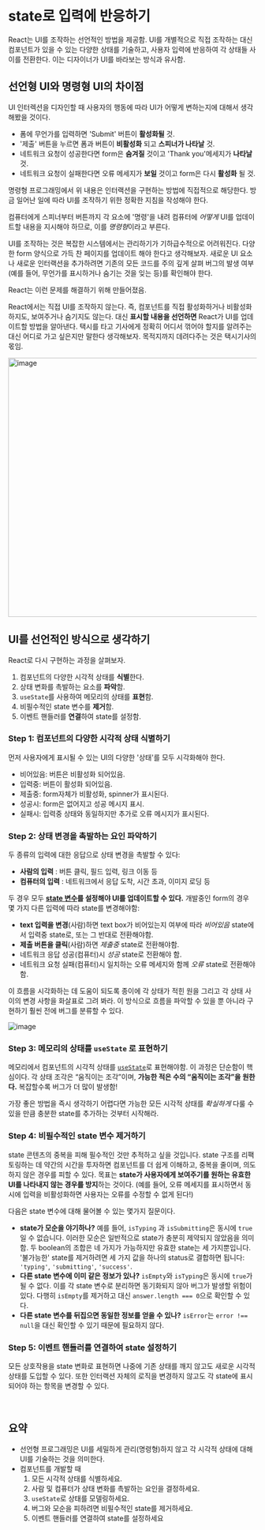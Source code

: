 # state로 입력에 반응하기

React는 UI를 조작하는 선언적인 방법을 제공함. UI를 개별적으로 직접 조작하는 대신 컴포넌트가 있을 수 있는 다양한 상태를 기술하고, 사용자 입력에 반응하여 각 상태들 사이를 전환한다. 이는 디자이너가 UI를 바라보는 방식과 유사함.

## 선언형 UI와 명령형 UI의 차이점

UI 인터렉션을 디자인할 때 사용자의 행동에 따라 UI가 어떻게 변하는지에 대해서 생각해봤을 것이다.

- 폼에 무언가를 입력하면 'Submit' 버튼이 **활성화될** 것.
- '제출' 버튼을 누르면 폼과 버튼이 **비활성화** 되고 **스피너가 나타날** 것.
- 네트워크 요청이 성공한다면 form은 **숨겨질** 것이고 'Thank you'메세지가 **나타날** 것.
- 네트워크 요청이 실패한다면 오류 메세지가 **보일** 것이고 form은 다시 **활성화** 될 것.

명령형 프로그래밍에서 위 내용은 인터랙션을 구현하는 방법에 직접적으로 해당한다. 방금 일어난 일에 따라 UI를 조작하기 위한 정확한 지침을 작성해야 한다.

컴퓨터에게 스피너부터 버튼까지 각 요소에 '명령'을 내려 컴퓨터에 *어떻게* UI를 업데이트할 내용을 지시해야 하므로, 이를 *명령형*이라고 부른다.

UI를 조작하는 것은 복잡한 시스템에서는 관리하기가 기하급수적으로 어려워진다. 다양한 form 양식으로 가득 찬 페이지를 업데이트 해야 한다고 생각해보자. 새로운 UI 요소나 새로운 인터랙션을 추가하려면 기존의 모든 코드를 주의 깊게 살펴 버그의 발생 여부(예를 들어, 무언가를 표시하거나 숨기는 것을 잊는 등)를 확인해야 한다.

React는 이런 문제를 해결하기 위해 만들어졌음.

React에서는 직접 UI를 조작하지 않는다. 즉, 컴포넌트를 직접 활성화하거나 비활성화 하지도, 보여주거나 숨기지도 않는다. 대신 **표시할 내용을 선언하면** React가 UI를 업데이트할 방법을 알아낸다. 택시를 타고 기사에게 정확히 어디서 꺾어야 할지를 알려주는 대신 어디로 가고 싶은지만 말한다 생각해보자. 목적지까지 데려다주는 것은 택시기사의 몫임.

<img width="525" alt="image" src="https://github.com/pozafly/TIL/assets/59427983/df543be9-df18-4f12-aa77-ba992eb019b1">

<br/>

## UI를 선언적인 방식으로 생각하기

React로 다시 구현하는 과정을 살펴보자.

1. 컴포넌트의 다양한 시각적 상태를 **식별**한다.
2. 상태 변화를 촉발하는 요소를 **파악**함.
3. `useState`를 사용하여 메모리의 상태를 **표현**함.
4. 비필수적인 state 변수를 **제거**함.
5. 이벤트 핸들러를 **연결**하여 state를 설정함.

### Step 1: 컴포넌트의 다양한 시각적 상태 식별하기

먼저 사용자에게 표시될 수 있는 UI의 다양한 '상태'를 모두 시각화해야 한다.

- 비어있음: 버튼은 비활성화 되어있음.
- 입력중: 버튼이 활성화 되어있음.
- 제출중: form자체가 비활성화, spinner가 표시된다.
- 성공시: form은 없어지고 성공 메시지 표시.
- 실패시: 입력중 상태와 동일하지만 추가로 오류 메시지가 표시된다.

### Step 2: 상태 변경을 촉발하는 요인 파악하기 

두 종류의 입력에 대한 응답으로 상태 변경을 촉발할 수 있다:

- **사람의 입력** : 버튼 클릭, 필드 입력, 링크 이동 등
- **컴퓨터의 입력** : 네트워크에서 응답 도착, 시간 초과, 이미지 로딩 등

두 경우 모두 **[state 변수](https://react-ko.dev/learn/state-a-components-memory#anatomy-of-usestate)를 설정해야 UI를 업데이트할 수 있다.** 개발중인 form의 경우 몇 가지 다른 입력에 따라 state를 변경해야함:

- **text 입력을 변경**(사람)하면 text box가 비어있는지 여부에 따라 *비어있음* state에서 입력중 state로, 또는 그 반대로 전환해야함.
- **제출 버튼을 클릭**(사람)하면 *제출중* state로 전환해야함.
- 네트워크 응답 성공(컴퓨터)시 *성공* state로 전환해야 함.
- 네트워크 요청 실패(컴퓨터)시 일치하는 오류 메세지와 함께 *오류* state로 전환해야 함.

이 흐름을 시각화하는 데 도움이 되도록 종이에 각 상태가 적힌 원을 그리고 각 상태 사이의 변경 사항을 화살표로 그려 봐라. 이 방식으로 흐름을 파악할 수 있을 뿐 아니라 구현하기 훨씬 전에 버그를 분류할 수 있다. 

![image](https://github.com/pozafly/TIL/assets/59427983/746df228-0cb7-47a6-be3d-1dfb1a1593b1)

### Step 3: 메모리의 상태를 `useState` 로 표현하기

메모리에서 컴포넌트의 시각적 상태를 [`useState`](https://react-ko.dev/reference/react/useState)로 표현해야함. 이 과정은 단순함이 핵심이다. 각 상태 조각은 “움직이는 조각”이며, **가능한 적은 수의 “움직이는 조각”을 원한다.** 복잡할수록 버그가 더 많이 발생함!

가장 좋은 방법을 즉시 생각하기 어렵다면 가능한 모든 시각적 상태를 *확실하게* 다룰 수 있을 만큼 충분한 state를 추가하는 것부터 시작해라.

### Step 4: 비필수적인 state 변수 제거하기 

state 콘텐츠의 중복을 피해 필수적인 것만 추적하고 싶을 것입니다. state 구조를 리팩토링하는 데 약간의 시간을 투자하면 컴포넌트를 더 쉽게 이해하고, 중복을 줄이며, 의도하지 않은 경우를 피할 수 있다. 목표는 **state가 사용자에게 보여주기를 원하는 유효한 UI를 나타내지 않는 경우를 방지**하는 것이다. (예를 들어, 오류 메세지를 표시하면서 동시에 입력을 비활성화하면 사용자는 오류를 수정할 수 없게 된다!)

다음은 state 변수에 대해 물어볼 수 있는 몇가지 질문이다.

- **state가 모순을 야기하나?** 예를 들어, `isTyping` 과 `isSubmitting`은 동시에 `true`일 수 없습니다. 이러한 모순은 일반적으로 state가 충분히 제약되지 않았음을 의미함. 두 boolean의 조합은 네 가지가 가능하지만 유효한 state는 세 가지뿐입니다. '불가능한' state를 제거하려면 세 가지 값을 하나의 status로 결합하면 됩니다: `'typing'`, `'submitting'`, `'success'`.
- **다른 state 변수에 이미 같은 정보가 있나?** `isEmpty`와 `isTyping`은 동시에 `true`가 될 수 없다. 이를 각 state 변수로 분리하면 동기화되지 않아 버그가 발생할 위험이 있다. 다행히 `isEmpty`를 제거하고 대신 `answer.length === 0`으로 확인할 수 있다.
- **다른 state 변수를 뒤집으면 동일한 정보를 얻을 수 있나?** `isError`는 `error !== null`을 대신 확인할 수 있기 때문에 필요하지 않다.

### Step 5: 이벤트 핸들러를 연결하여 state 설정하기

모든 상호작용을 state 변화로 표현하면 나중에 기존 상태를 깨지 않고도 새로운 시각적 상태를 도입할 수 있다. 또한 인터랙션 자체의 로직을 변경하지 않고도 각 state에 표시되어야 하는 항목을 변경할 수 있다.

<br/>

## 요약

- 선언형 프로그래밍은 UI를 세밀하게 관리(명령형)하지 않고 각 시각적 상태에 대해 UI를 기술하는 것을 의미한다.
- 컴포넌트를 개발할 때
  1. 모든 시각적 상태를 식별하세요.
  2. 사람 및 컴퓨터가 상태 변화를 촉발하는 요인을 결정하세요.
  3. `useState`로 상태를 모델링하세요.
  4. 버그와 모순을 피하려면 비필수적인 state를 제거하세요.
  5. 이벤트 핸들러를 연결하여 state를 설정하세요
